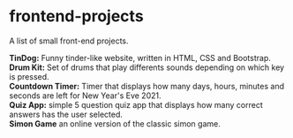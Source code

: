 # frontend-projects
A list of small front-end projects.

**TinDog:** Funny tinder-like website, written in HTML, CSS and Bootstrap.  
**Drum Kit:** Set of drums that play differents sounds depending on which key is pressed.  
**Countdown Timer:** Timer that displays how many days, hours, minutes and seconds are left for New Year's Eve 2021.  
**Quiz App:** simple 5 question quiz app that displays how many correct answers has the user selected.  
**Simon Game** an online version of the classic simon game.
